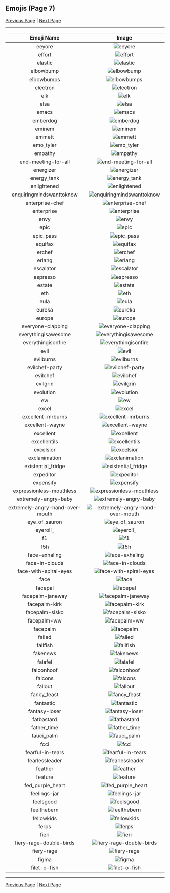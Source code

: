 
## Emojis (Page 7)

[Previous Page](/docs/chef/page-d-0006.md)
  | [Next Page](/docs/chef/page-f-0008.md)

<hr />

|Emoji Name|Image|
| :-: | :-: |
|eeyore| ![eeyore](/emojis/chef/eeyore.png)|
|effort| ![effort](/emojis/chef/effort.gif)|
|elastic| ![elastic](/emojis/chef/elastic.png)|
|elbowbump| ![elbowbump](/emojis/chef/elbowbump.png)|
|elbowbumps| ![elbowbumps](/emojis/chef/elbowbumps.gif)|
|electron| ![electron](/emojis/chef/electron.png)|
|elk| ![elk](/emojis/chef/elk.jpg)|
|elsa| ![elsa](/emojis/chef/elsa.jpg)|
|emacs| ![emacs](/emojis/chef/emacs.png)|
|emberdog| ![emberdog](/emojis/chef/emberdog.png)|
|eminem| ![eminem](/emojis/chef/eminem.jpg)|
|emmett| ![emmett](/emojis/chef/emmett.jpg)|
|emo_tyler| ![emo_tyler](/emojis/chef/emo_tyler.jpg)|
|empathy| ![empathy](/emojis/chef/empathy.png)|
|end-meeting-for-all| ![end-meeting-for-all](/emojis/chef/end-meeting-for-all.png)|
|energizer| ![energizer](/emojis/chef/energizer.gif)|
|energy_tank| ![energy_tank](/emojis/chef/energy_tank.png)|
|enlightened| ![enlightened](/emojis/chef/enlightened.jpg)|
|enquiringmindswanttoknow| ![enquiringmindswanttoknow](/emojis/chef/enquiringmindswanttoknow.png)|
|enterprise-chef| ![enterprise-chef](/emojis/chef/enterprise-chef.png)|
|enterprise| ![enterprise](/emojis/chef/enterprise.png)|
|envy| ![envy](/emojis/chef/envy.gif)|
|epic| ![epic](/emojis/chef/epic.png)|
|epic_pass| ![epic_pass](/emojis/chef/epic_pass.png)|
|equifax| ![equifax](/emojis/chef/equifax.jpg)|
|erchef| ![erchef](/emojis/chef/erchef.jpg)|
|erlang| ![erlang](/emojis/chef/erlang.png)|
|escalator| ![escalator](/emojis/chef/escalator.jpg)|
|espresso| ![espresso](/emojis/chef/espresso.png)|
|estate| ![estate](/emojis/chef/estate.png)|
|eth| ![eth](/emojis/chef/eth.png)|
|eula| ![eula](/emojis/chef/eula.jpg)|
|eureka| ![eureka](/emojis/chef/eureka.png)|
|europe| ![europe](/emojis/chef/europe.png)|
|everyone-clapping| ![everyone-clapping](/emojis/chef/everyone-clapping.gif)|
|everythingisawesome| ![everythingisawesome](/emojis/chef/everythingisawesome.png)|
|everythingisonfire| ![everythingisonfire](/emojis/chef/everythingisonfire.gif)|
|evil| ![evil](/emojis/chef/evil.png)|
|evilburns| ![evilburns](/emojis/chef/evilburns.png)|
|evilchef-party| ![evilchef-party](/emojis/chef/evilchef-party.gif)|
|evilchef| ![evilchef](/emojis/chef/evilchef.png)|
|evilgrin| ![evilgrin](/emojis/chef/evilgrin.gif)|
|evolution| ![evolution](/emojis/chef/evolution.png)|
|ew| ![ew](/emojis/chef/ew.png)|
|excel| ![excel](/emojis/chef/excel.png)|
|excellent-mrburns| ![excellent-mrburns](/emojis/chef/excellent-mrburns.gif)|
|excellent-wayne| ![excellent-wayne](/emojis/chef/excellent-wayne.gif)|
|excellent| ![excellent](/emojis/chef/excellent.png)|
|excellentils| ![excellentils](/emojis/chef/excellentils.png)|
|excelsior| ![excelsior](/emojis/chef/excelsior.jpg)|
|exclanimation| ![exclanimation](/emojis/chef/exclanimation.gif)|
|existential_fridge| ![existential_fridge](/emojis/chef/existential_fridge.png)|
|expeditor| ![expeditor](/emojis/chef/expeditor.png)|
|expensify| ![expensify](/emojis/chef/expensify.png)|
|expressionless-mouthless| ![expressionless-mouthless](/emojis/chef/expressionless-mouthless.png)|
|extremely-angry-baby| ![extremely-angry-baby](/emojis/chef/extremely-angry-baby.png)|
|extremely-angry-hand-over-mouth| ![extremely-angry-hand-over-mouth](/emojis/chef/extremely-angry-hand-over-mouth.png)|
|eye_of_sauron| ![eye_of_sauron](/emojis/chef/eye_of_sauron.jpg)|
|eyeroll_| ![eyeroll_](/emojis/chef/eyeroll_.gif)|
|f1| ![f1](/emojis/chef/f1.png)|
|f5h| ![f5h](/emojis/chef/f5h.gif)|
|face-exhaling| ![face-exhaling](/emojis/chef/face-exhaling.png)|
|face-in-clouds| ![face-in-clouds](/emojis/chef/face-in-clouds.png)|
|face-with-spiral-eyes| ![face-with-spiral-eyes](/emojis/chef/face-with-spiral-eyes.png)|
|face| ![face](/emojis/chef/face.png)|
|facepal| ![facepal](/emojis/chef/facepal.png)|
|facepalm-janeway| ![facepalm-janeway](/emojis/chef/facepalm-janeway.png)|
|facepalm-kirk| ![facepalm-kirk](/emojis/chef/facepalm-kirk.png)|
|facepalm-sisko| ![facepalm-sisko](/emojis/chef/facepalm-sisko.png)|
|facepalm-ww| ![facepalm-ww](/emojis/chef/facepalm-ww.gif)|
|facepalm| ![facepalm](/emojis/chef/facepalm.png)|
|failed| ![failed](/emojis/chef/failed.png)|
|failfish| ![failfish](/emojis/chef/failfish.png)|
|fakenews| ![fakenews](/emojis/chef/fakenews.jpg)|
|falafel| ![falafel](/emojis/chef/falafel.png)|
|falconhoof| ![falconhoof](/emojis/chef/falconhoof.jpg)|
|falcons| ![falcons](/emojis/chef/falcons.png)|
|fallout| ![fallout](/emojis/chef/fallout.png)|
|fancy_feast| ![fancy_feast](/emojis/chef/fancy_feast.jpg)|
|fantastic| ![fantastic](/emojis/chef/fantastic.jpg)|
|fantasy-loser| ![fantasy-loser](/emojis/chef/fantasy-loser.jpg)|
|fatbastard| ![fatbastard](/emojis/chef/fatbastard.png)|
|father_time| ![father_time](/emojis/chef/father_time.gif)|
|fauci_palm| ![fauci_palm](/emojis/chef/fauci_palm.gif)|
|fcci| ![fcci](/emojis/chef/fcci.png)|
|fearful-in-tears| ![fearful-in-tears](/emojis/chef/fearful-in-tears.png)|
|fearlessleader| ![fearlessleader](/emojis/chef/fearlessleader.png)|
|feather| ![feather](/emojis/chef/feather.jpg)|
|feature| ![feature](/emojis/chef/feature.gif)|
|fed_purple_heart| ![fed_purple_heart](/emojis/chef/fed_purple_heart.png)|
|feelings-jar| ![feelings-jar](/emojis/chef/feelings-jar.gif)|
|feelsgood| ![feelsgood](/emojis/chef/feelsgood.png)|
|feelthebern| ![feelthebern](/emojis/chef/feelthebern.jpg)|
|fellowkids| ![fellowkids](/emojis/chef/fellowkids.png)|
|ferps| ![ferps](/emojis/chef/ferps.gif)|
|fieri| ![fieri](/emojis/chef/fieri.png)|
|fiery-rage-double-birds| ![fiery-rage-double-birds](/emojis/chef/fiery-rage-double-birds.png)|
|fiery-rage| ![fiery-rage](/emojis/chef/fiery-rage.png)|
|figma| ![figma](/emojis/chef/figma.png)|
|filet-o-fish| ![filet-o-fish](/emojis/chef/filet-o-fish.jpg)|

<hr/>

[Previous Page](/docs/chef/page-d-0006.md)
  | [Next Page](/docs/chef/page-f-0008.md)